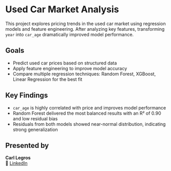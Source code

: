 # Used Car Market Analysis

This project explores pricing trends in the used car market using regression models and feature engineering. After analyzing key features, transforming `year` into `car_age` dramatically improved model performance.

## Goals
- Predict used car prices based on structured data
- Apply feature engineering to improve model accuracy
- Compare multiple regression techniques: Random Forest, XGBoost, Linear Regression for the best fit

##  Key Findings
- `car_age` is highly correlated with price and improves model performance
- Random Forest delivered the most balanced results with an R² of 0.90 and low residual bias
- Residuals from both models showed near-normal distribution, indicating strong generalization




##  Presented by
**Carl Legros**  
🔗 [LinkedIn](https://www.linkedin.com/in/carllegros/) 
